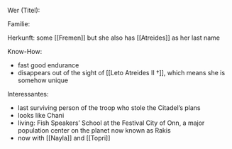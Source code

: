 Wer (Titel):

Familie:

Herkunft: some [[Fremen]] but she also has [[Atreides]] as her last name

Know-How:
- fast good endurance
- disappears out of the sight of [[Leto Atreides II †]], which means she is somehow unique

Interessantes:
- last surviving person of the troop who stole the Citadel’s plans
- looks like Chani
- living:  Fish Speakers’ School at the Festival City of Onn, a major population center on the planet now known as Rakis
- now with [[Nayla]] and [[Topri]]